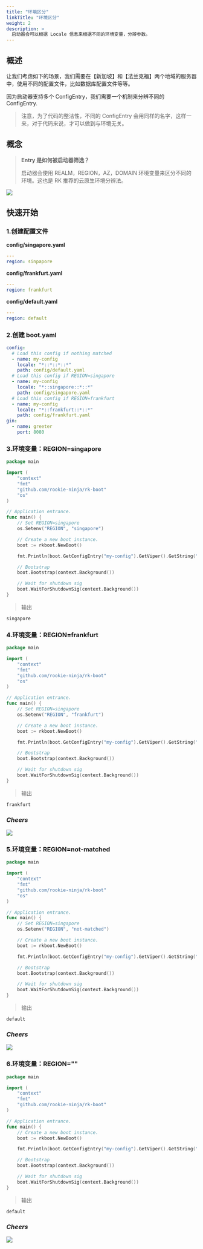 ```yaml
---
title: "环境区分"
linkTitle: "环境区分"
weight: 2
description: >
  启动器会可以根据 Locale 信息来根据不同的环境变量，分辨参数。
---
```


## 概述
让我们考虑如下的场景，我们需要在【新加坡】和【法兰克福】两个地域的服务器中，使用不同的配置文件，比如数据库配置文件等等。

因为启动器支持多个 ConfigEntry，我们需要一个机制来分辨不同的 ConfigEntry.

> 注意，为了代码的整洁性，不同的 ConfigEntry 会用同样的名字，这样一来，对于代码来说，才可以做到与环境无关。

## 概念
> **Entry 是如何被启动器筛选？**
> 
> 启动器会使用 REALM，REGION，AZ，DOMAIN 环境变量来区分不同的环境。这也是 RK 推荐的云原生环境分辨法。

![](/bootstrapper/user-guide/gin-golang/advanced/locale-arch.png)

## 快速开始
### 1.创建配置文件
**config/singapore.yaml**
```yaml
---
region: sinpapore
```
**config/frankfurt.yaml**
```yaml
---
region: frankfurt
```
**config/default.yaml**
```yaml
---
region: default
```

### 2.创建 boot.yaml
```yaml
config:
  # Load this config if nothing matched
  - name: my-config
    locale: "*::*::*::*"
    path: config/default.yaml
  # Load this config if REGION=singapore
  - name: my-config
    locale: "*::singapore::*::*"
    path: config/singapore.yaml
  # Load this config if REGION=frankfurt
  - name: my-config
    locale: "*::frankfurt::*::*"
    path: config/frankfurt.yaml
gin:
  - name: greeter
    port: 8080
```

### 3.环境变量：REGION=singapore
```go
package main

import (
	"context"
	"fmt"
	"github.com/rookie-ninja/rk-boot"
	"os"
)

// Application entrance.
func main() {
    // Set REGION=singapore
	os.Setenv("REGION", "singapore")

	// Create a new boot instance.
	boot := rkboot.NewBoot()

	fmt.Println(boot.GetConfigEntry("my-config").GetViper().GetString("region"))

	// Bootstrap
	boot.Bootstrap(context.Background())

	// Wait for shutdown sig
	boot.WaitForShutdownSig(context.Background())
}
```
> 输出
```shell script
singapore
```

### 4.环境变量：REGION=frankfurt
```go
package main

import (
	"context"
	"fmt"
	"github.com/rookie-ninja/rk-boot"
	"os"
)

// Application entrance.
func main() {
    // Set REGION=singapore
	os.Setenv("REGION", "frankfurt")

	// Create a new boot instance.
	boot := rkboot.NewBoot()

	fmt.Println(boot.GetConfigEntry("my-config").GetViper().GetString("region"))

	// Bootstrap
	boot.Bootstrap(context.Background())

	// Wait for shutdown sig
	boot.WaitForShutdownSig(context.Background())
}
```

> 输出
```shell script
frankfurt
```

### _**Cheers**_
![](/bootstrapper/user-guide/cheers.png)

### 5.环境变量：REGION=not-matched
```go
package main

import (
	"context"
	"fmt"
	"github.com/rookie-ninja/rk-boot"
	"os"
)

// Application entrance.
func main() {
    // Set REGION=singapore
	os.Setenv("REGION", "not-matched")

	// Create a new boot instance.
	boot := rkboot.NewBoot()

	fmt.Println(boot.GetConfigEntry("my-config").GetViper().GetString("region"))

	// Bootstrap
	boot.Bootstrap(context.Background())

	// Wait for shutdown sig
	boot.WaitForShutdownSig(context.Background())
}
```
> 输出
```shell script
default
```

### _**Cheers**_
![](/bootstrapper/user-guide/cheers.png)

### 6.环境变量：REGION=""
```go
package main

import (
	"context"
	"fmt"
	"github.com/rookie-ninja/rk-boot"
)

// Application entrance.
func main() {
	// Create a new boot instance.
	boot := rkboot.NewBoot()

	fmt.Println(boot.GetConfigEntry("my-config").GetViper().GetString("region"))

	// Bootstrap
	boot.Bootstrap(context.Background())

	// Wait for shutdown sig
	boot.WaitForShutdownSig(context.Background())
}
```

> 输出
```shell script
default
```

### _**Cheers**_
![](/bootstrapper/user-guide/cheers.png)